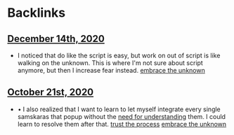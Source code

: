 
# Backlinks
## [December 14th, 2020](<December 14th, 2020.md>)
- I noticed that do like the script is easy, but work on out of script is like walking on the unknown. This is where I'm not sure about script anymore, but then I increase fear instead. [embrace the unknown](<embrace the unknown.md>)

## [October 21st, 2020](<October 21st, 2020.md>)
- •	I also realized that I want to learn to let myself integrate every single samskaras that popup without the [need for understanding](<need for understanding.md>) them. I could learn to resolve them after that. [trust the process](<trust the process.md>) [embrace the unknown](<embrace the unknown.md>)

